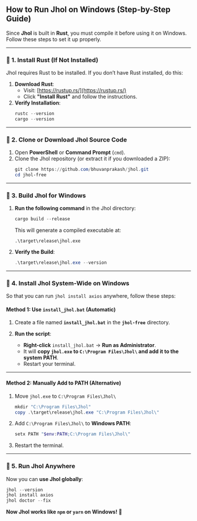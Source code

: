 ## **How to Run Jhol on Windows (Step-by-Step Guide)**  

Since **Jhol** is built in **Rust**, you must compile it before using it on Windows. Follow these steps to set it up properly.

---

### **🔹 1. Install Rust (If Not Installed)**
Jhol requires Rust to be installed. If you don’t have Rust installed, do this:
1. **Download Rust**:  
   - Visit: [https://rustup.rs/](https://rustup.rs/)
   - Click **"Install Rust"** and follow the instructions.
2. **Verify Installation**:
   ```powershell
   rustc --version
   cargo --version
   ```
---

### **🔹 2. Clone or Download Jhol Source Code**
1. Open **PowerShell** or **Command Prompt** (`cmd`).
2. Clone the Jhol repository (or extract it if you downloaded a ZIP):
   ```powershell
   git clone https://github.com/bhuvanprakash/jhol.git
   cd jhol-free
   ```
---

### **🔹 3. Build Jhol for Windows**
1. **Run the following command** in the Jhol directory:
   ```powershell
   cargo build --release
   ```
   This will generate a compiled executable at:
   ```
   .\target\release\jhol.exe
   ```
2. **Verify the Build**:
   ```powershell
   .\target\release\jhol.exe --version
   ```
---

### **🔹 4. Install Jhol System-Wide on Windows**
So that you can run `jhol install axios` anywhere, follow these steps:

#### **Method 1: Use `install_jhol.bat` (Automatic)**
1. Create a file named **`install_jhol.bat`** in the **`jhol-free`** directory.

2. **Run the script**:
   - **Right-click** `install_jhol.bat` → **Run as Administrator**.
   - It will **copy `jhol.exe` to `C:\Program Files\Jhol\` and add it to the system PATH**.
   - Restart your terminal.

---

#### **Method 2: Manually Add to PATH (Alternative)**
1. Move `jhol.exe` to `C:\Program Files\Jhol\`
   ```powershell
   mkdir "C:\Program Files\Jhol"
   copy .\target\release\jhol.exe "C:\Program Files\Jhol\"
   ```
2. Add `C:\Program Files\Jhol\` to **Windows PATH**:
   ```powershell
   setx PATH "$env:PATH;C:\Program Files\Jhol\"
   ```
3. Restart the terminal.

---

### **🔹 5. Run Jhol Anywhere**
Now you can **use Jhol globally**:
```powershell
jhol --version
jhol install axios
jhol doctor --fix
```
**Now Jhol works like `npm` or `yarn` on Windows!** 🚀